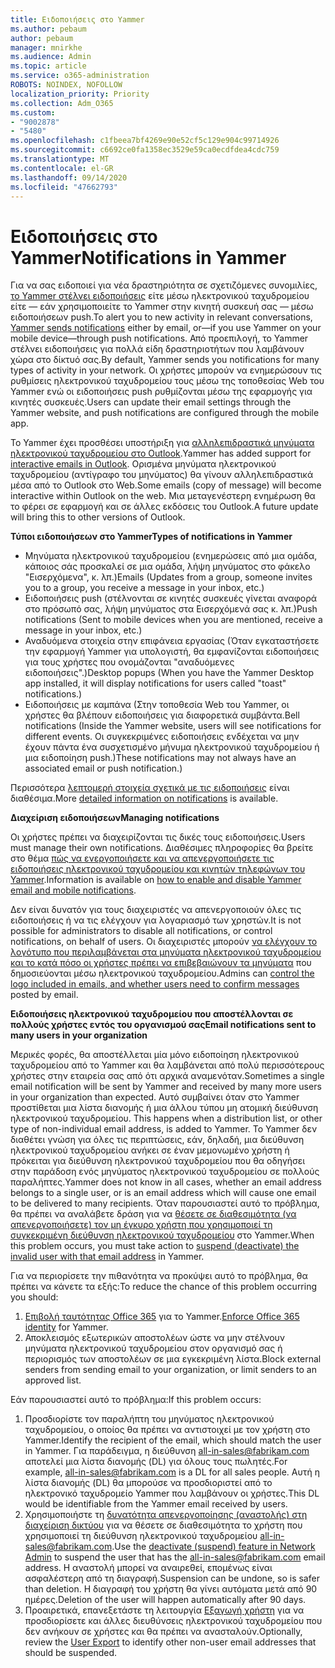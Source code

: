 ```yaml
---
title: Ειδοποιήσεις στο Yammer
ms.author: pebaum
author: pebaum
manager: mnirkhe
ms.audience: Admin
ms.topic: article
ms.service: o365-administration
ROBOTS: NOINDEX, NOFOLLOW
localization_priority: Priority
ms.collection: Adm_O365
ms.custom:
- "9002878"
- "5480"
ms.openlocfilehash: c1fbeea7bf4269e90e52cf5c129e904c99714926
ms.sourcegitcommit: c6692ce0fa1358ec3529e59ca0ecdfdea4cdc759
ms.translationtype: MT
ms.contentlocale: el-GR
ms.lasthandoff: 09/14/2020
ms.locfileid: "47662793"
---
```

# <a name="notifications-in-yammer"></a><span data-ttu-id="b42e8-102">Ειδοποιήσεις στο Yammer</span><span class="sxs-lookup"><span data-stu-id="b42e8-102">Notifications in Yammer</span></span>

<span data-ttu-id="b42e8-103">Για να σας ειδοποιεί για νέα δραστηριότητα σε σχετιζόμενες συνομιλίες, [το Yammer στέλνει ειδοποιήσεις](https://support.microsoft.com/en-gb/office/enable-or-disable-yammer-email-and-phone-notifications-93e530e0-189f-4768-8f28-7683d48cc996) είτε μέσω ηλεκτρονικού ταχυδρομείου είτε — εάν χρησιμοποιείτε το Yammer στην κινητή συσκευή σας — μέσω ειδοποιήσεων push.</span><span class="sxs-lookup"><span data-stu-id="b42e8-103">To alert you to new activity in relevant conversations, [Yammer sends notifications](https://support.microsoft.com/en-gb/office/enable-or-disable-yammer-email-and-phone-notifications-93e530e0-189f-4768-8f28-7683d48cc996) either by email, or—if you use Yammer on your mobile device—through push notifications.</span></span> <span data-ttu-id="b42e8-104">Από προεπιλογή, το Yammer στέλνει ειδοποιήσεις για πολλά είδη δραστηριοτήτων που λαμβάνουν χώρα στο δίκτυό σας.</span><span class="sxs-lookup"><span data-stu-id="b42e8-104">By default, Yammer sends you notifications for many types of activity in your network.</span></span> <span data-ttu-id="b42e8-105">Οι χρήστες μπορούν να ενημερώσουν τις ρυθμίσεις ηλεκτρονικού ταχυδρομείου τους μέσω της τοποθεσίας Web του Yammer ενώ οι ειδοποιήσεις push ρυθμίζονται μέσω της εφαρμογής για κινητές συσκευές.</span><span class="sxs-lookup"><span data-stu-id="b42e8-105">Users can update their email settings through the Yammer website, and push notifications are configured through the mobile app.</span></span> 

<span data-ttu-id="b42e8-106">Το Yammer έχει προσθέσει υποστήριξη για [αλληλεπιδραστικά μηνύματα ηλεκτρονικού ταχυδρομείου στο Outlook](https://techcommunity.microsoft.com/t5/outlook-blog/interactive-yammer-emails-in-outlook-on-the-web-are-here/ba-p/1209420).</span><span class="sxs-lookup"><span data-stu-id="b42e8-106">Yammer has added support for [interactive emails in Outlook](https://techcommunity.microsoft.com/t5/outlook-blog/interactive-yammer-emails-in-outlook-on-the-web-are-here/ba-p/1209420).</span></span> <span data-ttu-id="b42e8-107">Ορισμένα μηνύματα ηλεκτρονικού ταχυδρομείου (αντίγραφο του μηνύματος) θα γίνουν αλληλεπιδραστικά μέσα από το Outlook στο Web.</span><span class="sxs-lookup"><span data-stu-id="b42e8-107">Some emails (copy of message) will become interactive within Outlook on the web.</span></span> <span data-ttu-id="b42e8-108">Μια μεταγενέστερη ενημέρωση θα το φέρει σε εφαρμογή και σε άλλες εκδόσεις του Outlook.</span><span class="sxs-lookup"><span data-stu-id="b42e8-108">A future update will bring this to other versions of Outlook.</span></span>

<span data-ttu-id="b42e8-109">**Τύποι ειδοποιήσεων στο Yammer**</span><span class="sxs-lookup"><span data-stu-id="b42e8-109">**Types of notifications in Yammer**</span></span>

- <span data-ttu-id="b42e8-110">Μηνύματα ηλεκτρονικού ταχυδρομείου (ενημερώσεις από μια ομάδα, κάποιος σάς προσκαλεί σε μια ομάδα, λήψη μηνύματος στο φάκελο "Εισερχόμενα", κ. λπ.)</span><span class="sxs-lookup"><span data-stu-id="b42e8-110">Emails (Updates from a group, someone invites you to a group, you receive a message in your inbox, etc.)</span></span>
- <span data-ttu-id="b42e8-111">Ειδοποιήσεις push (στέλνονται σε κινητές συσκευές γίνεται αναφορά στο πρόσωπό σας, λήψη μηνύματος στα Εισερχόμενά σας κ. λπ.)</span><span class="sxs-lookup"><span data-stu-id="b42e8-111">Push notifications (Sent to mobile devices when you are mentioned, receive a message in your inbox, etc.)</span></span>
- <span data-ttu-id="b42e8-112">Αναδυόμενα στοιχεία στην επιφάνεια εργασίας (Όταν εγκαταστήσετε την εφαρμογή Yammer για υπολογιστή, θα εμφανίζονται ειδοποιήσεις για τους χρήστες που ονομάζονται "αναδυόμενες ειδοποιήσεις".)</span><span class="sxs-lookup"><span data-stu-id="b42e8-112">Desktop popups (When you have the Yammer Desktop app installed, it will display notifications for users called "toast" notifications.)</span></span>
- <span data-ttu-id="b42e8-113">Ειδοποιήσεις με καμπάνα (Στην τοποθεσία Web του Yammer, οι χρήστες θα βλέπουν ειδοποιήσεις για διαφορετικά συμβάντα.</span><span class="sxs-lookup"><span data-stu-id="b42e8-113">Bell notifications (Inside the Yammer website, users will see notifications for different events.</span></span> <span data-ttu-id="b42e8-114">Οι συγκεκριμένες ειδοποιήσεις ενδέχεται να μην έχουν πάντα ένα συσχετισμένο μήνυμα ηλεκτρονικού ταχυδρομείου ή μια ειδοποίηση push.)</span><span class="sxs-lookup"><span data-stu-id="b42e8-114">These notifications may not always have an associated email or push notification.)</span></span>

<span data-ttu-id="b42e8-115">Περισσότερα [λεπτομερή στοιχεία σχετικά με τις ειδοποιήσεις](https://support.microsoft.com/en-gb/office/enable-or-disable-yammer-email-and-phone-notifications-93e530e0-189f-4768-8f28-7683d48cc996) είναι διαθέσιμα.</span><span class="sxs-lookup"><span data-stu-id="b42e8-115">More [detailed information on notifications](https://support.microsoft.com/en-gb/office/enable-or-disable-yammer-email-and-phone-notifications-93e530e0-189f-4768-8f28-7683d48cc996) is available.</span></span>

<span data-ttu-id="b42e8-116">**Διαχείριση ειδοποιήσεων**</span><span class="sxs-lookup"><span data-stu-id="b42e8-116">**Managing notifications**</span></span>

<span data-ttu-id="b42e8-117">Οι χρήστες πρέπει να διαχειρίζονται τις δικές τους ειδοποιήσεις.</span><span class="sxs-lookup"><span data-stu-id="b42e8-117">Users must manage their own notifications.</span></span> <span data-ttu-id="b42e8-118">Διαθέσιμες πληροφορίες θα βρείτε στο θέμα [πώς να ενεργοποιήσετε και να απενεργοποιήσετε τις ειδοποιήσεις ηλεκτρονικού ταχυδρομείου και κινητών τηλεφώνων του Yammer](https://support.microsoft.com/en-gb/office/enable-or-disable-yammer-email-and-phone-notifications-93e530e0-189f-4768-8f28-7683d48cc996).</span><span class="sxs-lookup"><span data-stu-id="b42e8-118">Information is available on [how to enable and disable Yammer email and mobile notifications](https://support.microsoft.com/en-gb/office/enable-or-disable-yammer-email-and-phone-notifications-93e530e0-189f-4768-8f28-7683d48cc996).</span></span> 

<span data-ttu-id="b42e8-119">Δεν είναι δυνατόν για τους διαχειριστές να απενεργοποιούν όλες τις ειδοποιήσεις ή να τις ελέγχουν για λογαριασμό των χρηστών.</span><span class="sxs-lookup"><span data-stu-id="b42e8-119">It is not possible for administrators to disable all notifications, or control notifications, on behalf of users.</span></span> <span data-ttu-id="b42e8-120">Οι διαχειριστές μπορούν [να ελέγχουν το λογότυπο που περιλαμβάνεται στα μηνύματα ηλεκτρονικού ταχυδρομείου και το κατά πόσο οι χρήστες πρέπει να επιβεβαιώνουν τα μηνύματα](https://docs.microsoft.com/yammer/configure-your-yammer-network/configure-email-and-yammer) που δημοσιεύονται μέσω ηλεκτρονικού ταχυδρομείου.</span><span class="sxs-lookup"><span data-stu-id="b42e8-120">Admins can [control the logo included in emails, and whether users need to confirm messages](https://docs.microsoft.com/yammer/configure-your-yammer-network/configure-email-and-yammer) posted by email.</span></span>

<span data-ttu-id="b42e8-121">**Ειδοποιήσεις ηλεκτρονικού ταχυδρομείου που αποστέλλονται σε πολλούς χρήστες εντός του οργανισμού σας**</span><span class="sxs-lookup"><span data-stu-id="b42e8-121">**Email notifications sent to many users in your organization**</span></span>

<span data-ttu-id="b42e8-122">Μερικές φορές, θα αποστέλλεται μία μόνο ειδοποίηση ηλεκτρονικού ταχυδρομείου από το Yammer και θα λαμβάνεται από πολύ περισσότερους χρήστες στην εταιρεία σας από ότι αρχικά αναμενόταν.</span><span class="sxs-lookup"><span data-stu-id="b42e8-122">Sometimes a single email notification will be sent by Yammer and received by many more users in your organization than expected.</span></span> <span data-ttu-id="b42e8-123">Αυτό συμβαίνει όταν στο Yammer προστίθεται μια λίστα διανομής ή μια άλλου τύπου μη ατομική διεύθυνση ηλεκτρονικού ταχυδρομείου. </span><span class="sxs-lookup"><span data-stu-id="b42e8-123">This happens when a distribution list, or other type of non-individual email address, is added to Yammer.</span></span> <span data-ttu-id="b42e8-124">Το Yammer δεν διαθέτει γνώση για όλες τις περιπτώσεις, εάν, δηλαδή, μια διεύθυνση ηλεκτρονικού ταχυδρομείου ανήκει σε έναν μεμονωμένο χρήστη ή πρόκειται για διεύθυνση ηλεκτρονικού ταχυδρομείου που θα οδηγήσει στην παράδοση ενός μηνύματος ηλεκτρονικού ταχυδρομείου σε πολλούς παραλήπτες.</span><span class="sxs-lookup"><span data-stu-id="b42e8-124">Yammer does not know in all cases, whether an email address belongs to a single user, or is an email address which will cause one email to be delivered to many recipients.</span></span> <span data-ttu-id="b42e8-125">Όταν παρουσιαστεί αυτό το πρόβλημα, θα πρέπει να αναλάβετε δράση για να [θέσετε σε διαθεσιμότητα (να απενεργοποιήσετε) τον μη έγκυρο χρήστη που χρησιμοποιεί τη συγκεκριμένη διεύθυνση ηλεκτρονικού ταχυδρομείου](https://docs.microsoft.com/yammer/manage-yammer-users/add-block-or-remove-users#remove-users) στο Yammer.</span><span class="sxs-lookup"><span data-stu-id="b42e8-125">When this problem occurs, you must take action to [suspend (deactivate) the invalid user with that email address](https://docs.microsoft.com/yammer/manage-yammer-users/add-block-or-remove-users#remove-users) in Yammer.</span></span> 

<span data-ttu-id="b42e8-126">Για να περιορίσετε την πιθανότητα να προκύψει αυτό το πρόβλημα, θα πρέπει να κάνετε τα εξής:</span><span class="sxs-lookup"><span data-stu-id="b42e8-126">To reduce the chance of this problem occurring you should:</span></span>

1. <span data-ttu-id="b42e8-127">[Επιβολή ταυτότητας Office 365](https://docs.microsoft.com/yammer/configure-your-yammer-network/enforce-office-365-identity) για το Yammer.</span><span class="sxs-lookup"><span data-stu-id="b42e8-127">[Enforce Office 365 identity](https://docs.microsoft.com/yammer/configure-your-yammer-network/enforce-office-365-identity) for Yammer.</span></span>
2. <span data-ttu-id="b42e8-128">Αποκλεισμός εξωτερικών αποστολέων ώστε να μην στέλνουν μηνύματα ηλεκτρονικού ταχυδρομείου στον οργανισμό σας ή περιορισμός των αποστολέων σε μια εγκεκριμένη λίστα.</span><span class="sxs-lookup"><span data-stu-id="b42e8-128">Block external senders from sending email to your organization, or limit senders to an approved list.</span></span>

<span data-ttu-id="b42e8-129">Εάν παρουσιαστεί αυτό το πρόβλημα:</span><span class="sxs-lookup"><span data-stu-id="b42e8-129">If this problem occurs:</span></span>

1. <span data-ttu-id="b42e8-130">Προσδιορίστε τον παραλήπτη του μηνύματος ηλεκτρονικού ταχυδρομείου, ο οποίος θα πρέπει να αντιστοιχεί με τον χρήστη στο Yammer.</span><span class="sxs-lookup"><span data-stu-id="b42e8-130">Identify the recipient of the email, which should match the user in Yammer.</span></span> <span data-ttu-id="b42e8-131">Για παράδειγμα, η διεύθυνση all-in-sales@fabrikam.com αποτελεί μια λίστα διανομής (DL) για όλους τους πωλητές.</span><span class="sxs-lookup"><span data-stu-id="b42e8-131">For example, all-in-sales@fabrikam.com is a DL for all sales people.</span></span> <span data-ttu-id="b42e8-132">Αυτή η λίστα διανομής (DL) θα μπορούσε να προσδιοριστεί από το ηλεκτρονικό ταχυδρομείο Yammer που λαμβάνουν οι χρήστες.</span><span class="sxs-lookup"><span data-stu-id="b42e8-132">This DL would be identifiable from the Yammer email received by users.</span></span>
2. <span data-ttu-id="b42e8-133">Χρησιμοποιήστε τη [δυνατότητα απενεργοποίησης (αναστολής) στη διαχείριση δικτύου](https://docs.microsoft.com/yammer/manage-yammer-users/add-block-or-remove-users#remove-users) για να θέσετε σε διαθεσιμότητα το χρήστη που χρησιμοποιεί τη διεύθυνση ηλεκτρονικού ταχυδρομείου all-in-sales@fabrikam.com.</span><span class="sxs-lookup"><span data-stu-id="b42e8-133">Use the [deactivate (suspend) feature in Network Admin](https://docs.microsoft.com/yammer/manage-yammer-users/add-block-or-remove-users#remove-users) to suspend the user that has the all-in-sales@fabrikam.com email address.</span></span> <span data-ttu-id="b42e8-134">Η αναστολή μπορεί να αναιρεθεί, επομένως είναι ασφαλέστερη από τη διαγραφή.</span><span class="sxs-lookup"><span data-stu-id="b42e8-134">Suspension can be undone, so is safer than deletion.</span></span> <span data-ttu-id="b42e8-135">Η διαγραφή του χρήστη θα γίνει αυτόματα μετά από 90 ημέρες.</span><span class="sxs-lookup"><span data-stu-id="b42e8-135">Deletion of the user will happen automatically after 90 days.</span></span>
3. <span data-ttu-id="b42e8-136">Προαιρετικά, επανεξετάστε τη λειτουργία [Εξαγωγή χρήστη](https://docs.microsoft.com/yammer/manage-security-and-compliance/export-yammer-enterprise-data#ExportUsers) για να προσδιορίσετε και άλλες διευθύνσεις ηλεκτρονικού ταχυδρομείου που δεν ανήκουν σε χρήστες και θα πρέπει να ανασταλούν.</span><span class="sxs-lookup"><span data-stu-id="b42e8-136">Optionally, review the [User Export](https://docs.microsoft.com/yammer/manage-security-and-compliance/export-yammer-enterprise-data#ExportUsers) to identify other non-user email addresses that should be suspended.</span></span>
